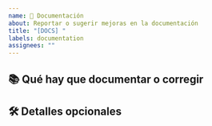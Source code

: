 ```yaml
---
name: 📝 Documentación
about: Reportar o sugerir mejoras en la documentación
title: "[DOCS] "
labels: documentation
assignees: ""
---
```


## 📚 Qué hay que documentar o corregir

<!-- Explicá brevemente qué parte de la documentación se debe crear o mejorar -->

## 🛠 Detalles opcionales

<!-- Ruta del archivo, sección específica, sugerencias de redacción, etc. -->
